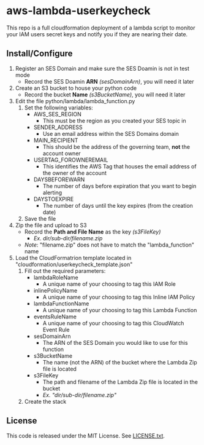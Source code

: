 # aws-lambda-userkeycheck

This repo is a full cloudformation deployment of a lambda script to monitor your IAM users secret keys and notify you if they are nearing their date.

## Install/Configure

1. Register an SES Domain and make sure the SES Doamin is not in test mode
    * Record the SES Doamin **ARN** *(sesDomainArn)*, you will need it later
1. Create an S3 bucket to house your python code
    * Record the bucket **Name** *(s3BucketName)*, you will need it later
1. Edit the file python/lambda/lambda_function.py
    1. Set the following variables:
        * AWS_SES_REGION
            * This must be the region as you created your SES topic in
        * SENDER_ADDRESS
            * Use an email address within the SES Domains domain
        * MAIN_RECIPIENT
            * This should be the address of the governing team, **not** the account owner
        * USERTAG_FOROWNEREMAIL
            * This identifies the AWS Tag that houses the email address of the owner of the account
        * DAYSBEFOREWARN
            * The number of days before expiration that you want to begin alerting
        * DAYSTOEXPIRE
            * The number of days until the key expires (from the creation date)
    1. Save the file
1. Zip the file and upload to S3
    * Record the **Path and File Name** as the key *(s3FileKey)*
        * *Ex. dir/sub-dir/filename.zip*
    * *Note*: "filename.zip" does not have to match the "lambda_function" name
1. Load the CloudFormatrion template located in "cloudformation/userkeycheck_template.json"
    1. Fill out the required parameters:
        * lambdaRoleName
            * A unique name of your choosing to tag this IAM Role
        * inlinePolicyName
            * A unique name of your choosing to tag this Inline IAM Policy
        * lambdaFunctionName
            * A unique name of your choosing to tag this Lambda Function
        * eventsRuleName
            * A unique name of your choosing to tag this CloudWatch Event Rule
        * sesDomainArn
            * The ARN of the SES Domain you would like to use for this function
        * s3BucketName
            * The name (not the ARN) of the bucket where the Lambda Zip file is located
        * s3FileKey
            * The path and filename of the Lambda Zip file is located in the bucket
            * *Ex. "dir/sub-dir/filename.zip"*
    1. Create the stack

## License

This code is released under the MIT License. See [LICENSE.txt](/LICENSE.txt).